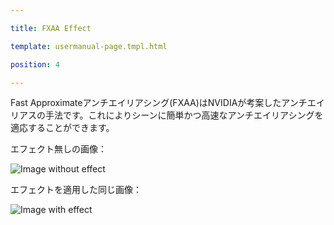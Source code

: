 ---
title: FXAA Effect
template: usermanual-page.tmpl.html
position: 4
---

Fast Approximateアンチエイリアシング(FXAA)はNVIDIAが考案したアンチエイリアスの手法です。これによりシーンに簡単かつ高速なアンチエイリアシングを適応することができます。

エフェクト無しの画像：

<img alt="Image without effect" src="/images/platform/posteffects/without_effects.png"></img>

エフェクトを適用した同じ画像：

<img alt="Image with effect" src="/images/platform/posteffects/with_fxaa.png"></img>

